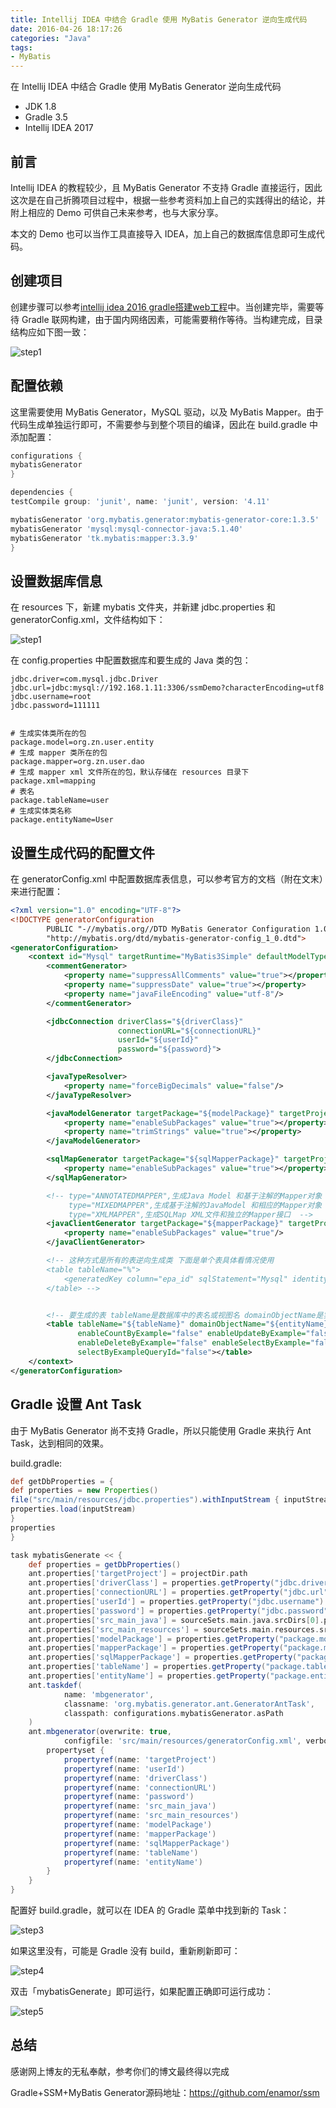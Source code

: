 ```yaml
---
title: Intellij IDEA 中结合 Gradle 使用 MyBatis Generator 逆向生成代码
date: 2016-04-26 18:17:26
categories: "Java"
tags:
- MyBatis
---
```




在 Intellij IDEA 中结合 Gradle 使用 MyBatis Generator 逆向生成代码

- JDK 1.8
- Gradle 3.5
- Intellij IDEA 2017

## 前言

Intellij IDEA 的教程较少，且 MyBatis Generator 不支持 Gradle 直接运行，因此这次是在自己折腾项目过程中，根据一些参考资料加上自己的实践得出的结论，并附上相应的 Demo 可供自己未来参考，也与大家分享。

本文的 Demo 也可以当作工具直接导入 IDEA，加上自己的数据库信息即可生成代码。

## 创建项目

创建步骤可以参考[intellij idea 2016 gradle搭建web工程](http://oxy.pub/2016/04/22/ssm1/)中。当创建完毕，需要等待 Gradle 联网构建，由于国内网络因素，可能需要稍作等待。当构建完成，目录结构应如下图一致：

![step1](Gradle-MyBatisGenerator/step1.png)

## 配置依赖

这里需要使用 MyBatis Generator，MySQL 驱动，以及 MyBatis Mapper。由于代码生成单独运行即可，不需要参与到整个项目的编译，因此在 build.gradle 中添加配置：

```groovy
configurations {
mybatisGenerator
}
```

```groovy
dependencies {
testCompile group: 'junit', name: 'junit', version: '4.11'

mybatisGenerator 'org.mybatis.generator:mybatis-generator-core:1.3.5'
mybatisGenerator 'mysql:mysql-connector-java:5.1.40'
mybatisGenerator 'tk.mybatis:mapper:3.3.9'
}
```

## 设置数据库信息

在 resources 下，新建 mybatis 文件夹，并新建 jdbc.properties 和 generatorConfig.xml，文件结构如下：

![step1](Gradle-MyBatisGenerator/step2.png)

在 config.properties 中配置数据库和要生成的 Java 类的包：

```properties
jdbc.driver=com.mysql.jdbc.Driver
jdbc.url=jdbc:mysql://192.168.1.11:3306/ssmDemo?characterEncoding=utf8
jdbc.username=root
jdbc.password=111111


# 生成实体类所在的包
package.model=org.zn.user.entity
# 生成 mapper 类所在的包
package.mapper=org.zn.user.dao
# 生成 mapper xml 文件所在的包，默认存储在 resources 目录下
package.xml=mapping
# 表名
package.tableName=user
# 生成实体类名称
package.entityName=User
```

## 设置生成代码的配置文件

在 generatorConfig.xml 中配置数据库表信息，可以参考官方的文档（附在文末）来进行配置：

```xml
<?xml version="1.0" encoding="UTF-8"?>
<!DOCTYPE generatorConfiguration
        PUBLIC "-//mybatis.org//DTD MyBatis Generator Configuration 1.0//EN"
        "http://mybatis.org/dtd/mybatis-generator-config_1_0.dtd">
<generatorConfiguration>
    <context id="Mysql" targetRuntime="MyBatis3Simple" defaultModelType="flat">
        <commentGenerator>
            <property name="suppressAllComments" value="true"></property>
            <property name="suppressDate" value="true"></property>
            <property name="javaFileEncoding" value="utf-8"/>
        </commentGenerator>

        <jdbcConnection driverClass="${driverClass}"
                        connectionURL="${connectionURL}"
                        userId="${userId}"
                        password="${password}">
        </jdbcConnection>

        <javaTypeResolver>
            <property name="forceBigDecimals" value="false"/>
        </javaTypeResolver>

        <javaModelGenerator targetPackage="${modelPackage}" targetProject="${src_main_java}">
            <property name="enableSubPackages" value="true"></property>
            <property name="trimStrings" value="true"></property>
        </javaModelGenerator>

        <sqlMapGenerator targetPackage="${sqlMapperPackage}" targetProject="${src_main_resources}">
            <property name="enableSubPackages" value="true"></property>
        </sqlMapGenerator>

        <!-- type="ANNOTATEDMAPPER",生成Java Model 和基于注解的Mapper对象
             type="MIXEDMAPPER",生成基于注解的JavaModel 和相应的Mapper对象
             type="XMLMAPPER",生成SQLMap XML文件和独立的Mapper接口  -->
        <javaClientGenerator targetPackage="${mapperPackage}" targetProject="${src_main_java}" type="XMLMAPPER">
            <property name="enableSubPackages" value="true"/>
        </javaClientGenerator>

        <!-- 这种方式是所有的表逆向生成类 下面是单个表具体看情况使用
        <table tableName="%">
            <generatedKey column="epa_id" sqlStatement="Mysql" identity="true" />
        </table> -->


        <!-- 要生成的表 tableName是数据库中的表名或视图名 domainObjectName是实体类名-->
        <table tableName="${tableName}" domainObjectName="${entityName}"
               enableCountByExample="false" enableUpdateByExample="false"
               enableDeleteByExample="false" enableSelectByExample="false"
               selectByExampleQueryId="false"></table>
    </context>
</generatorConfiguration>
```

## Gradle 设置 Ant Task

由于 MyBatis Generator 尚不支持 Gradle，所以只能使用 Gradle 来执行 Ant Task，达到相同的效果。

build.gradle:

```groovy
def getDbProperties = {
def properties = new Properties()
file("src/main/resources/jdbc.properties").withInputStream { inputStream ->
properties.load(inputStream)
}
properties
}

task mybatisGenerate << {
    def properties = getDbProperties()
    ant.properties['targetProject'] = projectDir.path
    ant.properties['driverClass'] = properties.getProperty("jdbc.driver")
    ant.properties['connectionURL'] = properties.getProperty("jdbc.url")
    ant.properties['userId'] = properties.getProperty("jdbc.username")
    ant.properties['password'] = properties.getProperty("jdbc.password")
    ant.properties['src_main_java'] = sourceSets.main.java.srcDirs[0].path
    ant.properties['src_main_resources'] = sourceSets.main.resources.srcDirs[0].path
    ant.properties['modelPackage'] = properties.getProperty("package.model")
    ant.properties['mapperPackage'] = properties.getProperty("package.mapper")
    ant.properties['sqlMapperPackage'] = properties.getProperty("package.xml")
    ant.properties['tableName'] = properties.getProperty("package.tableName")
    ant.properties['entityName'] = properties.getProperty("package.entityName")
    ant.taskdef(
            name: 'mbgenerator',
            classname: 'org.mybatis.generator.ant.GeneratorAntTask',
            classpath: configurations.mybatisGenerator.asPath
    )
    ant.mbgenerator(overwrite: true,
            configfile: 'src/main/resources/generatorConfig.xml', verbose: true) {
        propertyset {
            propertyref(name: 'targetProject')
            propertyref(name: 'userId')
            propertyref(name: 'driverClass')
            propertyref(name: 'connectionURL')
            propertyref(name: 'password')
            propertyref(name: 'src_main_java')
            propertyref(name: 'src_main_resources')
            propertyref(name: 'modelPackage')
            propertyref(name: 'mapperPackage')
            propertyref(name: 'sqlMapperPackage')
            propertyref(name: 'tableName')
            propertyref(name: 'entityName')
        }
    }
}
```

配置好 build.gradle，就可以在 IDEA 的 Gradle 菜单中找到新的 Task：

![step3](Gradle-MyBatisGenerator/step3.png)

如果这里没有，可能是 Gradle 没有 build，重新刷新即可：

![step4](Gradle-MyBatisGenerator/step4.png)

双击「mybatisGenerate」即可运行，如果配置正确即可运行成功：

![step5](Gradle-MyBatisGenerator/step5.png)



## 总结

感谢网上博友的无私奉献，参考你们的博文最终得以完成

Gradle+SSM+MyBatis Generator源码地址：https://github.com/enamor/ssm

